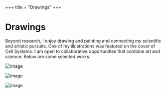 +++
title = "Drawings"
+++

# Drawings

Beyond research, I enjoy drawing and painting and connecting my scientific and artistic pursuits. One of my illustrations was featured on the cover of Cell Systems.  I am open to collaborative opportunities that combine art and science. Below are some selected works.  


![image](https://leham.github.io/Cover.png)

![image](https://leham.github.io/Hands.png)

![image](https://leham.github.io/Flower.png)